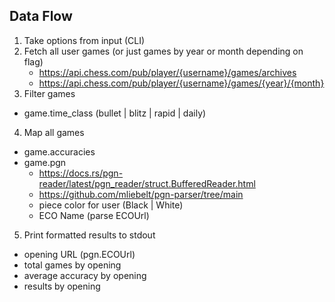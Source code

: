 ## Data Flow

1. Take options from input (CLI)
2. Fetch all user games (or just games by year or month depending on flag)
   - https://api.chess.com/pub/player/{username}/games/archives
   - https://api.chess.com/pub/player/{username}/games/{year}/{month}
3. Filter games
  - game.time_class (bullet | blitz | rapid | daily)
4. Map all games
  - game.accuracies
  - game.pgn
    - https://docs.rs/pgn-reader/latest/pgn_reader/struct.BufferedReader.html
    - https://github.com/mliebelt/pgn-parser/tree/main
    - piece color for user (Black | White)
    - ECO Name (parse ECOUrl)
5. Print formatted results to stdout
  - opening URL (pgn.ECOUrl)
  - total games by opening
  - average accuracy by opening
  - results by opening
